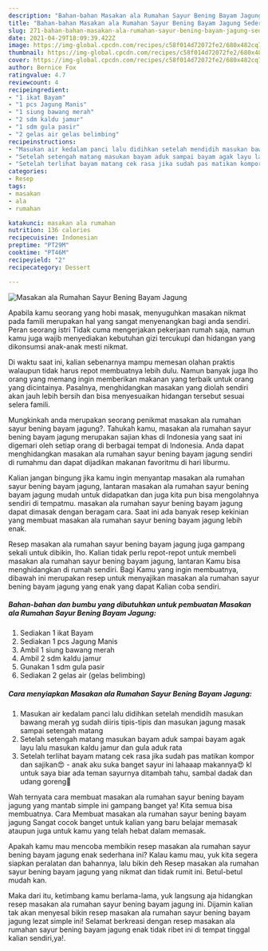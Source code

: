 ```yaml
---
description: "Bahan-bahan Masakan ala Rumahan Sayur Bening Bayam Jagung Sederhana Untuk Jualan"
title: "Bahan-bahan Masakan ala Rumahan Sayur Bening Bayam Jagung Sederhana Untuk Jualan"
slug: 271-bahan-bahan-masakan-ala-rumahan-sayur-bening-bayam-jagung-sederhana-untuk-jualan
date: 2021-04-29T18:09:39.422Z
image: https://img-global.cpcdn.com/recipes/c58f014d72072fe2/680x482cq70/masakan-ala-rumahan-sayur-bening-bayam-jagung-foto-resep-utama.jpg
thumbnail: https://img-global.cpcdn.com/recipes/c58f014d72072fe2/680x482cq70/masakan-ala-rumahan-sayur-bening-bayam-jagung-foto-resep-utama.jpg
cover: https://img-global.cpcdn.com/recipes/c58f014d72072fe2/680x482cq70/masakan-ala-rumahan-sayur-bening-bayam-jagung-foto-resep-utama.jpg
author: Bernice Fox
ratingvalue: 4.7
reviewcount: 4
recipeingredient:
- "1 ikat Bayam"
- "1 pcs Jagung Manis"
- "1 siung bawang merah"
- "2 sdm kaldu jamur"
- "1 sdm gula pasir"
- "2 gelas air gelas belimbing"
recipeinstructions:
- "Masukan air kedalam panci lalu didihkan setelah mendidih masukan bawang merah yg sudah diiris tipis-tipis dan masukan jagung masak sampai setengah matang"
- "Setelah setengah matang masukan bayam aduk sampai bayam agak layu lalu masukan kaldu jamur dan gula aduk rata"
- "Setelah terlihat bayam matang cek rasa jika sudah pas matikan kompor dan sajikan😍 anak aku suka banget sayur ini lahaaap makannya😍 kl untuk saya biar ada teman sayurnya ditambah tahu, sambal dadak dan udang goreng🤤"
categories:
- Resep
tags:
- masakan
- ala
- rumahan

katakunci: masakan ala rumahan 
nutrition: 136 calories
recipecuisine: Indonesian
preptime: "PT29M"
cooktime: "PT46M"
recipeyield: "2"
recipecategory: Dessert

---
```



![Masakan ala Rumahan Sayur Bening Bayam Jagung](https://img-global.cpcdn.com/recipes/c58f014d72072fe2/680x482cq70/masakan-ala-rumahan-sayur-bening-bayam-jagung-foto-resep-utama.jpg)

Apabila kamu seorang yang hobi masak, menyuguhkan masakan nikmat pada famili merupakan hal yang sangat menyenangkan bagi anda sendiri. Peran seorang istri Tidak cuma mengerjakan pekerjaan rumah saja, namun kamu juga wajib menyediakan kebutuhan gizi tercukupi dan hidangan yang dikonsumsi anak-anak mesti nikmat.

Di waktu  saat ini, kalian sebenarnya mampu memesan olahan praktis walaupun tidak harus repot membuatnya lebih dulu. Namun banyak juga lho orang yang memang ingin memberikan makanan yang terbaik untuk orang yang dicintainya. Pasalnya, menghidangkan masakan yang diolah sendiri akan jauh lebih bersih dan bisa menyesuaikan hidangan tersebut sesuai selera famili. 



Mungkinkah anda merupakan seorang penikmat masakan ala rumahan sayur bening bayam jagung?. Tahukah kamu, masakan ala rumahan sayur bening bayam jagung merupakan sajian khas di Indonesia yang saat ini digemari oleh setiap orang di berbagai tempat di Indonesia. Anda dapat menghidangkan masakan ala rumahan sayur bening bayam jagung sendiri di rumahmu dan dapat dijadikan makanan favoritmu di hari liburmu.

Kalian jangan bingung jika kamu ingin menyantap masakan ala rumahan sayur bening bayam jagung, lantaran masakan ala rumahan sayur bening bayam jagung mudah untuk didapatkan dan juga kita pun bisa mengolahnya sendiri di tempatmu. masakan ala rumahan sayur bening bayam jagung dapat dimasak dengan beragam cara. Saat ini ada banyak resep kekinian yang membuat masakan ala rumahan sayur bening bayam jagung lebih enak.

Resep masakan ala rumahan sayur bening bayam jagung juga gampang sekali untuk dibikin, lho. Kalian tidak perlu repot-repot untuk membeli masakan ala rumahan sayur bening bayam jagung, lantaran Kamu bisa menghidangkan di rumah sendiri. Bagi Kamu yang ingin membuatnya, dibawah ini merupakan resep untuk menyajikan masakan ala rumahan sayur bening bayam jagung yang enak yang dapat Kalian coba sendiri.

<!--inarticleads1-->

##### Bahan-bahan dan bumbu yang dibutuhkan untuk pembuatan Masakan ala Rumahan Sayur Bening Bayam Jagung:

1. Sediakan 1 ikat Bayam
1. Sediakan 1 pcs Jagung Manis
1. Ambil 1 siung bawang merah
1. Ambil 2 sdm kaldu jamur
1. Gunakan 1 sdm gula pasir
1. Sediakan 2 gelas air (gelas belimbing)




<!--inarticleads2-->

##### Cara menyiapkan Masakan ala Rumahan Sayur Bening Bayam Jagung:

1. Masukan air kedalam panci lalu didihkan setelah mendidih masukan bawang merah yg sudah diiris tipis-tipis dan masukan jagung masak sampai setengah matang
1. Setelah setengah matang masukan bayam aduk sampai bayam agak layu lalu masukan kaldu jamur dan gula aduk rata
1. Setelah terlihat bayam matang cek rasa jika sudah pas matikan kompor dan sajikan😍 - anak aku suka banget sayur ini lahaaap makannya😍 kl untuk saya biar ada teman sayurnya ditambah tahu, sambal dadak dan udang goreng🤤




Wah ternyata cara membuat masakan ala rumahan sayur bening bayam jagung yang mantab simple ini gampang banget ya! Kita semua bisa membuatnya. Cara Membuat masakan ala rumahan sayur bening bayam jagung Sangat cocok banget untuk kalian yang baru belajar memasak ataupun juga untuk kamu yang telah hebat dalam memasak.

Apakah kamu mau mencoba membikin resep masakan ala rumahan sayur bening bayam jagung enak sederhana ini? Kalau kamu mau, yuk kita segera siapkan peralatan dan bahannya, lalu bikin deh Resep masakan ala rumahan sayur bening bayam jagung yang nikmat dan tidak rumit ini. Betul-betul mudah kan. 

Maka dari itu, ketimbang kamu berlama-lama, yuk langsung aja hidangkan resep masakan ala rumahan sayur bening bayam jagung ini. Dijamin kalian tak akan menyesal bikin resep masakan ala rumahan sayur bening bayam jagung lezat simple ini! Selamat berkreasi dengan resep masakan ala rumahan sayur bening bayam jagung enak tidak ribet ini di tempat tinggal kalian sendiri,ya!.

